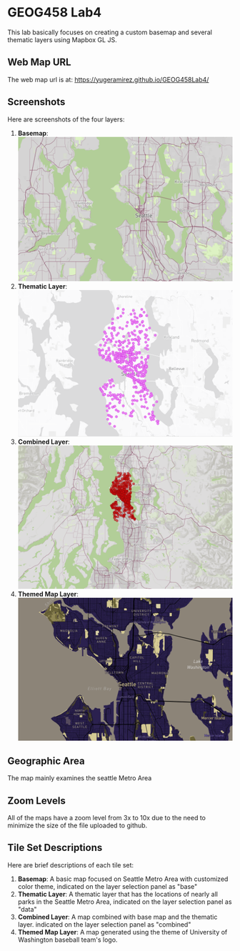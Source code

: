 # GEOG458 Lab4

This lab basically focuses on creating a custom basemap and several thematic layers using Mapbox GL JS.

## Web Map URL

The web map url is at: https://yugeramirez.github.io/GEOG458Lab4/

## Screenshots

Here are screenshots of the four layers:

1. **Basemap**: ![base](img\base.png)
2. **Thematic Layer**: ![data](img\data.png)
3. **Combined Layer**: ![combined](img\combined.png)
4. **Themed Map Layer**: ![uw](img\uw.png)

## Geographic Area

The map mainly examines the seattle Metro Area

## Zoom Levels

All of the maps have a zoom level from 3x to 10x due to the need to minimize the size of the file uploaded to github.

## Tile Set Descriptions

Here are brief descriptions of each tile set:

1. **Basemap**: A basic map focused on Seattle Metro Area with customized color theme, indicated on the layer selection panel as "base"
2. **Thematic Layer**: A thematic layer that has the locations of nearly all parks in the Seattle Metro Area, indicated on the layer selection panel as "data"
3. **Combined Layer**: A map combined with base map and the thematic layer. indicated on the layer selection panel as "combined"
4. **Themed Map Layer**: A map generated using the theme of University of Washington baseball team's logo. 
